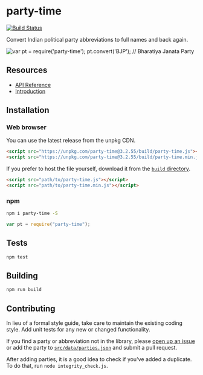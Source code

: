 # party-time
[![Build Status](https://travis-ci.org/HarryStevens/party-time.svg?branch=master)](https://travis-ci.org/HarryStevens/party-time)

Convert Indian political party abbreviations to full names and back again.

![var pt = require('party-time'); pt.convert('BJP'); // Bharatiya Janata Party](https://github.com/HindustanTimesLabs/party-time/blob/master/img/demo.gif "require('party-time')")

## Resources
* [API Reference](https://github.com/HindustanTimesLabs/party-time/blob/master/API.md)
* [Introduction](https://medium.com/indiedata/introducing-party-time-a-node-package-that-makes-converting-indian-political-party-names-b0e9ba28d5ca)

## Installation

### Web browser

You can use the latest release from the unpkg CDN.
```html
<script src="https://unpkg.com/party-time@3.2.55/build/party-time.js"></script>
<script src="https://unpkg.com/party-time@3.2.55/build/party-time.min.js"></script>
```
If you prefer to host the file yourself, download it from the [`build` directory](https://github.com/HindustanTimesLabs/party-time/tree/master/build).
```html
<script src="path/to/party-time.js"></script>
<script src="path/to/party-time.min.js"></script>
```

### npm
```bash
npm i party-time -S
```
```js
var pt = require("party-time");
```

## Tests
```bash
npm test
```

## Building
```bash
npm run build
```

## Contributing
In lieu of a formal style guide, take care to maintain the existing coding style. Add unit tests for any new or changed functionality.

If you find a party or abbreviation not in the library, please [open up an issue](https://github.com/HindustanTimesLabs/party-time/issues) or add the party to [`src/data/parties.json`](https://github.com/HindustanTimesLabs/party-time/blob/master/src/data/parties.json) and submit a pull request.

After adding parties, it is a good idea to check if you've added a duplicate. To do that, run `node integrity_check.js`.